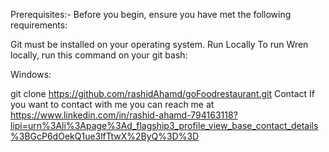Prerequisites:-
Before you begin, ensure you have met the following requirements:

Git must be installed on your operating system.
Run Locally
To run Wren locally, run this command on your git bash:

Windows:

git clone https://github.com/rashidAhamd/goFoodrestaurant.git
Contact
If you want to contact with me you can reach me at 
https://www.linkedin.com/in/rashid-ahamd-794163118?lipi=urn%3Ali%3Apage%3Ad_flagship3_profile_view_base_contact_details%3BGcP6dOekQ1ue3lfTtwX%2ByQ%3D%3D

